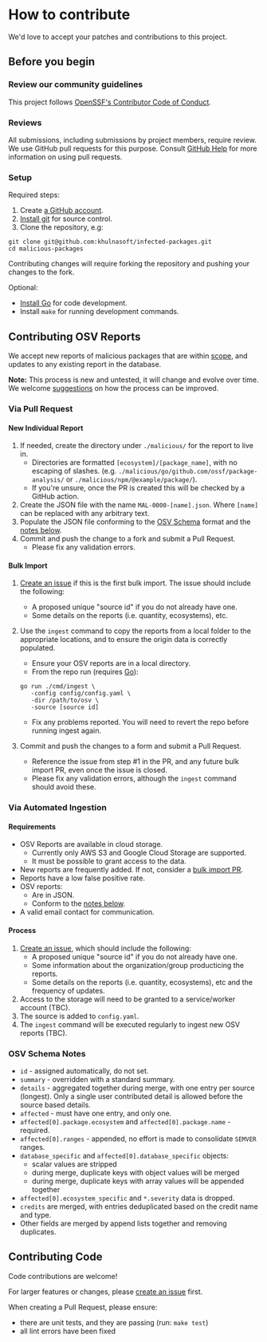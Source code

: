 # How to contribute

We'd love to accept your patches and contributions to this project.

## Before you begin

### Review our community guidelines

This project follows
[OpenSSF's Contributor Code of Conduct](CODE_OF_CONDUCT.md).

### Reviews

All submissions, including submissions by project members, require review. We
use GitHub pull requests for this purpose. Consult
[GitHub Help](https://help.github.com/articles/about-pull-requests/) for more
information on using pull requests.

### Setup

Required steps:

1. Create [a GitHub account](https://github.com/join).
1. [Install git](https://help.github.com/articles/set-up-git/) for source control.
1. Clone the repository, e.g:

  ```shell
  git clone git@github.com:khulnasoft/infected-packages.git
  cd malicious-packages
  ```

Contributing changes will require forking the repository and pushing
your changes to the fork.

Optional:

- [Install Go](https://go.dev/dl/) for code development.
- Install `make` for running development commands.


## Contributing OSV Reports

We accept new reports of malicious packages that are within [scope](README.md#scope),
and updates to any existing report in the database.

**Note:** This process is new and untested, it will change and evolve
over time. We welcome [suggestions](https://github.com/khulnasoft/infected-packages/issues/new)
on how the process can be improved.

### Via Pull Request

#### New Individual Report

1. If needed, create the directory under `./malicious/` for the report
   to live in.
    - Directories are formatted `[ecosystem]/[package_name]`, with no
      escaping of slashes.
      (e.g. `./malicious/go/github.com/ossf/package-analysis/` or
      `./malicious/npm/@example/package/`).
    - If you're unsure, once the PR is created this will be checked by a
      GitHub action.
1. Create the JSON file with the name `MAL-0000-[name].json`. Where
   `[name]` can be replaced with any arbitrary text.
1. Populate the JSON file conforming to the [OSV Schema](https://ossf.github.io/osv-schema/)
   format and the [notes below](#osv-schema-notes).
1. Commit and push the change to a fork and submit a Pull Request.
    - Please fix any validation errors.

#### Bulk Import

1. [Create an issue](https://github.com/khulnasoft/infected-packages/issues/new)
   if this is the first bulk import. The issue should include the following:
    - A proposed unique "source id" if you do not already have one.
    - Some details on the reports (i.e. quantity, ecosystems), etc.
1. Use the `ingest` command to copy the reports from a local folder to the
   appropriate locations, and to ensure the origin data is correctly populated.
    - Ensure your OSV reports are in a local directory.
    - From the repo run (requires [Go](https://go.dev/doc/install)):

    ```shell
    go run ./cmd/ingest \
       -config config/config.yaml \
       -dir /path/to/osv \
       -source [source id]
    ```

    - Fix any problems reported. You will need to revert the repo before running
      ingest again.
1. Commit and push the changes to a form and submit a Pull Request.
    - Reference the issue from step #1 in the PR, and any future bulk import PR,
      even once the issue is closed.
    - Please fix any validation errors, although the `ingest` command
      should avoid these.

### Via Automated Ingestion

#### Requirements

- OSV Reports are available in cloud storage.
  - Currently only AWS S3 and Google Cloud Storage are supported.
  - It must be possible to grant access to the data.
- New reports are frequently added. If not, consider a
  [bulk import PR](#bulk-import).
- Reports have a low false positive rate.
- OSV reports:
  - Are in JSON.
  - Conform to the [notes below](#osv-schema-notes).
- A valid email contact for communication.

#### Process

1. [Create an issue](https://github.com/khulnasoft/infected-packages/issues/new),
   which should include the following:
    - A proposed unique "source id" if you do not already have one.
    - Some information about the organization/group producticing the
      reports.
    - Some details on the reports (i.e. quantity, ecosystems), etc and
      the frequency of updates.
1. Access to the storage will need to be granted to a service/worker
   account (TBC).
1. The source is added to `config.yaml`.
1. The `ingest` command will be executed regularly to ingest new OSV
   reports (TBC).

### OSV Schema Notes

- `id` - assigned automatically, do not set.
- `summary` - overridden with a standard summary.
- `details` - aggregated together during merge, with one entry per
   source (longest). Only a single user contributed detail is allowed
   before the source based details.
- `affected` - must have one entry, and only one.
- `affected[0].package.ecosystem` and `affected[0].package.name` - required.
- `affected[0].ranges` - appended, no effort is made to consolidate
  `SEMVER` ranges.
- `database_specific` and `affected[0].database_specific` objects:
  - scalar values are stripped
  - during merge, duplicate keys with object values will be merged
  - during merge, duplicate keys with array values will be appended together
- `affected[0].ecosystem_specific` and `*.severity` data is dropped.
- `credits` are merged, with entries deduplicated based on the credit
  name and type.
- Other fields are merged by append lists together and removing duplicates.

## Contributing Code

Code contributions are welcome!

For larger features or changes, please
[create an issue](https://github.com/khulnasoft/infected-packages/issues/new) first.

When creating a Pull Request, please ensure:

- there are unit tests, and they are passing (run: `make test`)
- all lint errors have been fixed
